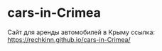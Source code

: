 # cars-in-Crimea
Сайт для аренды автомобилей в Крыму
ссылка: https://rechkinn.github.io/cars-in-Crimea/
